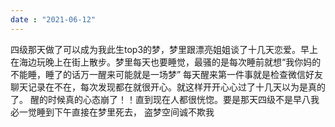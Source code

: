 ```yaml
---
date : "2021-06-12"
---
```

四级那天做了可以成为我此生top3的梦，梦里跟漂亮姐姐谈了十几天恋爱。早上在海边玩晚上在街上散步。梦里每天也要睡觉，最骚的是每次睡前就想“我你妈的不能睡，睡了的话万一醒来可能就是一场梦”
每天醒来第一件事就是检查微信好友聊天记录在不在，每次发现都在就很开心。就这样开开心心过了十几天以为是真的了。
醒的时候真的心态崩了！！直到现在人都很恍惚。要是那天四级不是早八我必一觉睡到下午直接在梦里死去，
盗梦空间诚不欺我